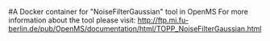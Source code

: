 #A Docker container for "NoiseFilterGaussian" tool in OpenMS
For more information about the tool please visit:
http://ftp.mi.fu-berlin.de/pub/OpenMS/documentation/html/TOPP_NoiseFilterGaussian.html
